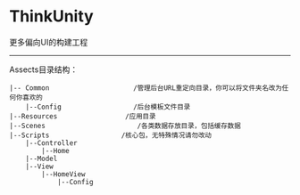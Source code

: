 # ThinkUnity

更多偏向UI的构建工程



---


Assects目录结构：

```
|-- Common                     /管理后台URL重定向目录，你可以将文件夹名改为任何你喜欢的
    |--Config                  /后台模板文件目录
|--Resources                 /应用目录
|--Scenes                       /各类数据存放目录，包括缓存数据
|--Scripts                  /核心包，无特殊情况请勿改动
    |--Controller 
        |--Home
    |--Model
    |--View 
        |--HomeView
            |--Config
```




